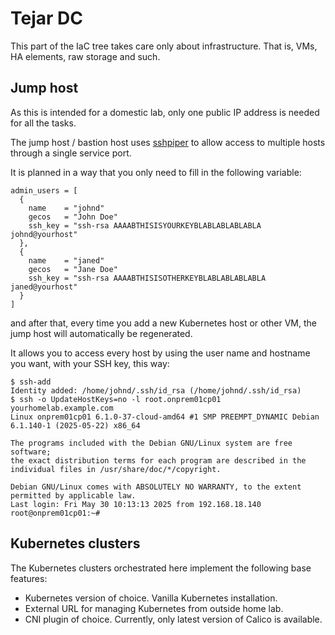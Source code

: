 # Tejar DC
This part of the IaC tree takes care only about infrastructure. That is, VMs, HA elements, raw storage and such.

## Jump host
As this is intended for a domestic lab, only one public IP address is needed for all the tasks.

The jump host / bastion host uses [sshpiper](https://github.com/tg123/sshpiper) to allow access to multiple hosts through a single service port.

It is planned in a way that you only need to fill in the following variable:

```HCL
admin_users = [
  {
    name    = "johnd"
    gecos   = "John Doe"
    ssh_key = "ssh-rsa AAAABTHISISYOURKEYBLABLABLABLABLA johnd@yourhost"
  },
  {
    name    = "janed"
    gecos   = "Jane Doe"
    ssh_key = "ssh-rsa AAAABTHISISOTHERKEYBLABLABLABLABLA janed@yourhost"
  }
]
```

and after that, every time you add a new Kubernetes host or other VM, the jump host will automatically be regenerated.

It allows you to access every host by using the user name and hostname you want, with your SSH key, this way:

```Shell
$ ssh-add
Identity added: /home/johnd/.ssh/id_rsa (/home/johnd/.ssh/id_rsa)
$ ssh -o UpdateHostKeys=no -l root.onprem01cp01 yourhomelab.example.com
Linux onprem01cp01 6.1.0-37-cloud-amd64 #1 SMP PREEMPT_DYNAMIC Debian 6.1.140-1 (2025-05-22) x86_64

The programs included with the Debian GNU/Linux system are free software;
the exact distribution terms for each program are described in the
individual files in /usr/share/doc/*/copyright.

Debian GNU/Linux comes with ABSOLUTELY NO WARRANTY, to the extent
permitted by applicable law.
Last login: Fri May 30 10:13:13 2025 from 192.168.18.140
root@onprem01cp01:~# 
```

## Kubernetes clusters
The Kubernetes clusters orchestrated here implement the following base features:

- Kubernetes version of choice. Vanilla Kubernetes installation.
- External URL for managing Kubernetes from outside home lab.
- CNI plugin of choice. Currently, only latest version of Calico is available.